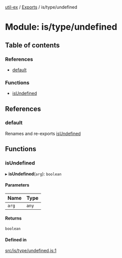[util-ex](../README.md) / [Exports](../modules.md) / is/type/undefined

# Module: is/type/undefined

## Table of contents

### References

- [default](is_type_undefined.md#default)

### Functions

- [isUndefined](is_type_undefined.md#isundefined)

## References

### default

Renames and re-exports [isUndefined](is_type_undefined.md#isundefined)

## Functions

### isUndefined

▸ **isUndefined**(`arg`): `boolean`

#### Parameters

| Name | Type |
| :------ | :------ |
| `arg` | `any` |

#### Returns

`boolean`

#### Defined in

[src/is/type/undefined.js:1](https://github.com/snowyu/util-ex.js/blob/485ec28/src/is/type/undefined.js#L1)
